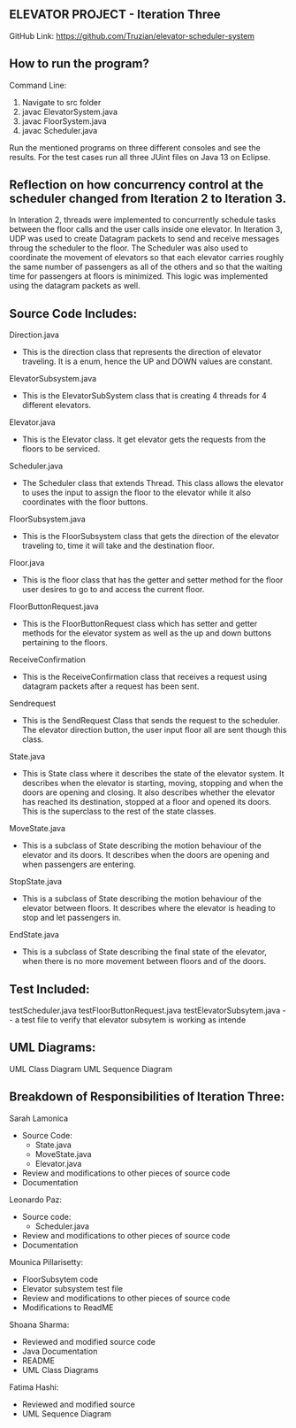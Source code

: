 ELEVATOR PROJECT - Iteration Three
-----------------------------------
GitHub Link: https://github.com/Truzian/elevator-scheduler-system

How to run the program?
-----------------------
Command Line:

1. Navigate to src folder
2. javac ElevatorSystem.java
3. javac FloorSystem.java
3. javac Scheduler.java

Run the mentioned programs on three different consoles and see the results. For the test cases run all three
JUint files on Java 13 on Eclipse. 

Reflection on how concurrency control at the scheduler changed from Iteration 2 to Iteration 3.
---------------------
In Interation 2, threads were implemented to concurrently schedule tasks between the floor calls and the user calls inside one elevator. In Iteration 3, UDP was used to create Datagram packets to send and receive messages throug the scheduler to the floor. The Scheduler was also used to coordinate the movement of elevators so that each elevator carries roughly the same number of passengers as all of the others and so that the waiting time for passengers at floors is minimized. This logic was implemented using the datagram packets as well.

Source Code Includes:
---------------------
Direction.java
- This is the direction class that represents the direction of elevator traveling. It is a enum, hence the UP and DOWN values are constant.

ElevatorSubsystem.java
- This is the ElevatorSubSystem class that is creating 4 threads for 4 different elevators.

Elevator.java
- This is the Elevator class. It get elevator gets the requests from the floors to be serviced.

Scheduler.java
- The Scheduler class that extends Thread. This class allows the elevator to uses the input to assign the floor to the elevator while it also coordinates with the floor buttons.

FloorSubsystem.java
- This is the FloorSubsystem class that gets the direction of the elevator traveling to, time it will take and the destination floor.

Floor.java
- This is the floor class that has the getter and setter method for the floor user desires to go to and access the current floor.

FloorButtonRequest.java
- This is the FloorButtonRequest class which has setter and getter methods for the elevator system as well as the up and down buttons pertaining to the floors.
 
ReceiveConfirmation
- This is the ReceiveConfirmation class that receives a request using datagram packets after a request has been sent. 

Sendrequest
- This is the SendRequest Class that sends the request to the scheduler. The elevator direction button, the user input floor all are sent though this class.

State.java
- This is State class where it describes the state of the elevator system. It describes when the elevator is starting, moving, stopping and when the doors are opening and closing. It also describes whether the elevator has reached its destination, stopped at a floor and opened its doors. This is the superclass to the rest of the state classes. 

MoveState.java
- This is a subclass of State describing the motion behaviour of the elevator and its doors. It describes when the doors are opening and when passengers are entering. 

StopState.java
- This is a subclass of State describing the motion behaviour of the elevator between floors. It describes where the elevator is heading to stop and let passengers in.

EndState.java
- This is a subclass of State describing the final state of the elevator, when there is no more movement between floors and of the doors. 

Test Included:
--------------
testScheduler.java
testFloorButtonRequest.java
testElevatorSubsytem.java -- a test file to verify that elevator subsytem is working as intende


UML Diagrams:
--------------
UML Class Diagram
UML Sequence Diagram

Breakdown of Responsibilities of Iteration Three:
-----------------------------------------------
Sarah Lamonica
- Source Code:
	- State.java
	- MoveState.java
	- Elevator.java
- Review and modifications to other pieces of source code
- Documentation

Leonardo Paz:
- Source code:
     - Scheduler.java
- Review and modifications to other pieces of source code
- Documentation

Mounica Pillarisetty:
- FloorSubsytem code
- Elevator subsystem test file
- Review and modifications to other pieces of source code
- Modifications to ReadME

Shoana Sharma:
- Reviewed and modified source code
- Java Documentation
- README
- UML Class Diagrams

Fatima Hashi:
- Reviewed and modified source
- UML Sequence Diagram

